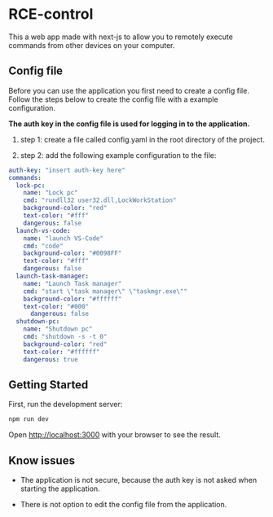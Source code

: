 # RCE-control

This a web app made with next-js to allow you to remotely execute commands from other devices on your computer.

## Config file

Before you can use the application you first need to create a config file. Follow the steps below to create the config file with a example configuration.

**The auth key in the config file is used for logging in to the application.**

1. step 1: create a file called config.yaml in the root directory of the project.

2. step 2: add the following example configuration to the file:

```yaml
auth-key: "insert auth-key here"
commands: 
  lock-pc: 
    name: "Lock pc"
    cmd: "rundll32 user32.dll,LockWorkStation"
    background-color: "red"
    text-color: "#fff"
    dangerous: false
  launch-vs-code:
    name: "launch VS-Code"
    cmd: "code"
    background-color: "#0098FF"
    text-color: "#fff"
    dangerous: false
  launch-task-manager:
    name: "Launch Task manager"
    cmd: "start \"task manager\" \"taskmgr.exe\""
    background-color: "#ffffff"
    text-color: "#000"
      dangerous: false
  shutdown-pc:
    name: "Shutdown pc"
    cmd: "shutdown -s -t 0"
    background-color: "red"
    text-color: "#ffffff"
    dangerous: true
```

## Getting Started

First, run the development server:

```bash
npm run dev
```

Open [http://localhost:3000](http://localhost:3000) with your browser to see the result.

## Know issues

- The application is not secure, because the auth key is not asked when starting the application.

- There is not option to edit the config file from the application.